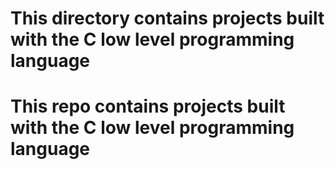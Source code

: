 # This directory contains projects built with the C low level programming language
# This repo contains projects built with the C low level programming language
